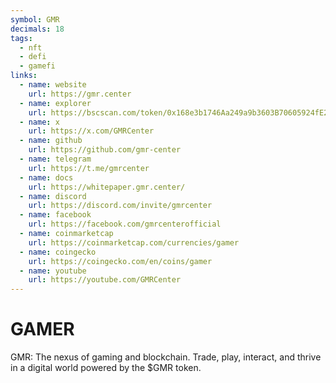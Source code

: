 ```yaml
---
symbol: GMR
decimals: 18
tags:
  - nft
  - defi
  - gamefi
links:
  - name: website
    url: https://gmr.center
  - name: explorer
    url: https://bscscan.com/token/0x168e3b1746Aa249a9b3603B70605924fE255Ee1a
  - name: x
    url: https://x.com/GMRCenter
  - name: github
    url: https://github.com/gmr-center
  - name: telegram
    url: https://t.me/gmrcenter
  - name: docs
    url: https://whitepaper.gmr.center/
  - name: discord
    url: https://discord.com/invite/gmrcenter
  - name: facebook
    url: https://facebook.com/gmrcenterofficial
  - name: coinmarketcap
    url: https://coinmarketcap.com/currencies/gamer
  - name: coingecko
    url: https://coingecko.com/en/coins/gamer
  - name: youtube
    url: https://youtube.com/GMRCenter
---
```


# GAMER

GMR: The nexus of gaming and blockchain. Trade, play, interact, and thrive in a digital world powered by the $GMR token.
